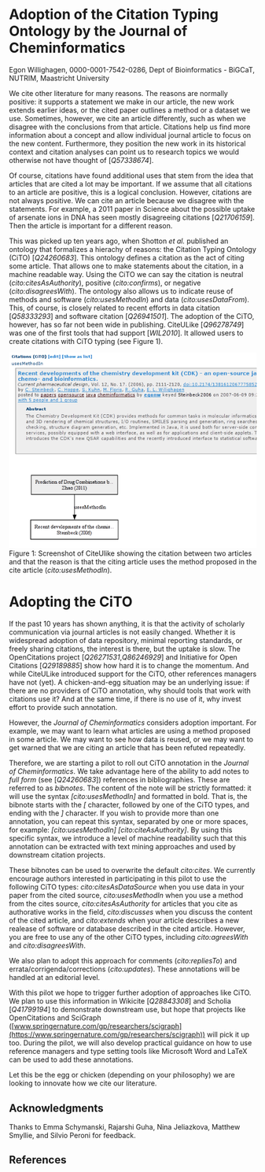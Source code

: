 # Adoption of the Citation Typing Ontology by the Journal of Cheminformatics

Egon Willighagen, 0000-0001-7542-0286, Dept of Bioinformatics - BiGCaT, NUTRIM, Maastricht University

We cite other literature for many reasons. The reasons are normally positive: it supports a statement
we make in our article, the new work extends earlier ideas, or the cited paper outlines a method
or a dataset we use. Sometimes, however, we cite an article differently, such as when we
disagree with the conclusions from that article. 
Citations help us find more information about a concept and allow individual journal article
to focus on the new content. Furthermore, they position the new work in its historical context
and citation analyses can point us to research topics we would otherwise not have
thought of [<cite>Q57338674</cite>].

Of course, citations have found additional uses that stem from the idea that articles that are
cited a lot may be important. If we assume that all citations to an article are positive,
this is a logical conclusion. However, citations are not always positive. We can cite an article
because we disagree with the statements. For example, a 2011 paper in Science about the possible uptake
of arsenate ions in DNA has seen mostly disagreeing citations [<cite>Q21706159</cite>].
Then the article is important for a different reason.

This was picked up ten years ago, when Shotton *et al.* published an ontology
that formalizes a hierachy of reasons: the Citation Typing Ontology (CiTO) [<cite type="usesMethodIn">Q24260683</cite>]. 
This ontology defines a citation as the act of citing some article. That allows one to make
statements about the citation, in a machine readable way. Using the CiTO we can say the
citation is neutral (*cito:citesAsAuthority*), positive (*cito:confirms*), or negative (*cito:disagreesWith*).
The ontology also allows us to indicate reuse of methods and software (*cito:usesMethodIn*) and data (*cito:usesDataFrom*).
This, of course, is closely related to recent efforts in data citation [<cite>Q58333293</cite>]
and software citation [<cite>Q26941501</cite>].
The adoption of the CiTO, however, has so far not been wide in publishing. CiteULike [<cite type="citesAsAuthority">Q96278749</cite>] was one of
the first tools that had support [<cite>WIL2010</cite>]. It allowed users to create citations with CiTO typing
(see Figure&nbsp;1).

![](culcito.png) <br />
Figure&nbsp;1: Screenshot of CiteUlike showing the citation between two articles and that the reason is that
the citing article uses the method proposed in the cite article (*cito:usesMethodIn*).

# Adopting the CiTO

If the past 10 years has shown anything, it is that the activity of scholarly communication via journal articles is
not easily changed. Whether it is widespread adoption of data repository, minimal reporting standards, or
freely sharing citations, the interest is there, but the uptake is slow. The OpenCitations project
[<cite>Q26271531</cite>,<cite type="citesAsAuthority">Q86246929</cite>] and Initiative for Open Citations [<cite type="citesForInformation">Q29189885</cite>]
show how hard it is to change the momentum. And while CiteULike introduced support for
the CiTO, other references managers have not (yet). A chicken-and-egg situation may be an underlying issue:
if there are no providers of CiTO annotation, why should tools that work with citations use it? And at the
same time, if there is no use of it, why invest effort to provide such annotation.

However, the *Journal of Cheminformatics* considers adoption important. For example, we may want to learn what
articles are using a method proposed in some article. We may want to see how data is reused, or we may
want to get warned that we are citing an article that has been refuted repeatedly.

Therefore, we are starting a pilot to roll out CiTO annotation in the *Journal of Cheminformatics*. We
take advantage here of the ability to add notes to *full form* (see [<cite>Q24260683</cite>])
references in bibliographies. These are referred to as *bibnotes*.
The content of the note will be strictly formatted: it will use the syntax *[cito:usesMethodIn]*
and formatted in bold.
That is, the bibnote starts with the *[* character, followed by one of the CiTO types, and ending
with the *]* character. If you wish to provide more than one annotation, you can repeat this syntax,
separated by one or more spaces, for example: *[cito:usesMethodIn] [cito:citeAsAuthority]*.
By using this specific syntax, we introduce a level of machine readability such that this annotation can
be extracted with text mining approaches and used by downstream citation projects.

These bibnotes can be used to overwrite the default *cito:cites*. We currently encourage
authors interested in participating in this pilot to use the following CiTO types: *cito:citesAsDataSource*
when you use data in your paper from the cited source, *cito:usesMethodIn* when you use a method
from the cites source, *cito:citesAsAuthority* for articles that you cite as authorative works
in the field, *cito:discusses* when you discuss the content of the cited article, and
*cito:extends* when your article describes a new realease of software or database described
in the cited article. However, you are free to use any of the other CiTO types, including
*cito:agreesWith* and *cito:disagreesWith*.

We also plan to adopt this approach for comments (*cito:repliesTo*) and errata/corrigenda/corrections (*cito:updates*).
These annotations will be handled at an editorial level.

With this pilot we hope to trigger further adoption of approaches like CiTO. We plan 
to use this information in Wikicite [<cite>Q28843308</cite>] and Scholia [<cite type="citesAsAuthority">Q41799194</cite>]
to demonstrate downstream use,
but hope that projects like OpenCitations and SciGraph
([www.springernature.com/gp/researchers/scigraph](https://www.springernature.com/gp/researchers/scigraph))
will pick it up too.
During the pilot, we will also develop practical guidance on how to use reference managers
and type setting tools like Microsoft Word and LaTeX can be used to add these annotations.

Let this be the egg or chicken (depending on your philosophy) we are looking to innovate
how we cite our literature.

## Acknowledgments

Thanks to Emma Schymanski, Rajarshi Guha, Nina Jeliazkova, Matthew Smyllie, and Silvio Peroni for feedback.

## References

<references/>
